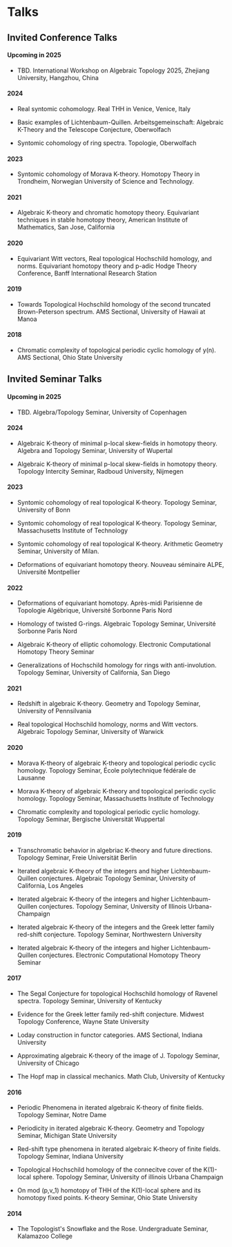 # Talks

## Invited Conference Talks

#### Upcoming in 2025

* TBD. International Workshop on Algebraic Topology 2025, Zhejiang University, Hangzhou, China

#### 2024

* Real syntomic cohomology. Real THH in Venice, Venice, Italy

* Basic examples of Lichtenbaum-Quillen. Arbeitsgemeinschaft: Algebraic K-Theory and the Telescope Conjecture, Oberwolfach

* Syntomic cohomology of ring spectra. Topologie, Oberwolfach

#### 2023

* Syntomic cohomology of Morava K-theory. Homotopy Theory in Trondheim, Norwegian University of Science and Technology.

#### 2021

* Algebraic K-theory and chromatic homotopy theory. Equivariant techniques in stable homotopy theory, American Institute of Mathematics, San Jose, California

#### 2020

* Equivariant Witt vectors, Real topological Hochschild homology, and norms. Equivariant homotopy theory and p-adic Hodge Theory Conference, Banff International Research Station

#### 2019

* Towards Topological Hochschild homology of the second truncated Brown-Peterson spectrum. AMS Sectional, University of Hawaii at Manoa

#### 2018

* Chromatic complexity of topological periodic cyclic homology of y(n). AMS Sectional, Ohio State University

## Invited Seminar Talks

#### Upcoming in 2025

* TBD. Algebra/Topology Seminar, University of Copenhagen

#### 2024

* Algebraic K-theory of minimal p-local skew-fields in homotopy theory. Algebra and Topology Seminar, University of Wupertal

* Algebraic K-theory of minimal p-local skew-fields in homotopy theory. Topology Intercity Seminar, Radboud University, Nijmegen

#### 2023

* Syntomic cohomology of real topological K-theory. Topology Seminar, University of Bonn

* Syntomic cohomology of real topological K-theory. Topology Seminar, Massachusetts Institute of Technology

* Syntomic cohomology of real topological K-theory. Arithmetic Geometry Seminar, University of Milan.

* Deformations of equivariant homotopy theory. Nouveau séminaire ALPE, Université Montpellier

#### 2022

* Deformations of equivariant homotopy. Après-midi Parisienne de Topologie Algébrique, Université Sorbonne Paris Nord

* Homology of twisted G-rings. Algebraic Topology Seminar, Université Sorbonne Paris Nord

* Algebraic K-theory of elliptic cohomology. Electronic Computational Homotopy Theory Seminar

* Generalizations of Hochschild homology for rings with anti-involution. Topology Seminar, University of California, San Diego

#### 2021

* Redshift in algebraic K-theory. Geometry and Topology Seminar, University of Pennsilvania

* Real topological Hochschild homology, norms and Witt vectors. Algebraic Topology Seminar, University of Warwick

#### 2020

* Morava K-theory of algebraic K-theory and topological periodic cyclic homology. Topology Seminar, École polytechnique fédérale de Lausanne

* Morava K-theory of algebraic K-theory and topological periodic cyclic homology. Topology Seminar, Massachusetts Institute of Technology

* Chromatic complexity and topological periodic cyclic homology. Topology Seminar, Bergische Universität Wuppertal

#### 2019

* Transchromatic behavior in algebriac K-theory and future directions. Topology Seminar, Freie Universität Berlin

* Iterated algebraic K-theory of the integers and higher Lichtenbaum-Quillen conjectures. Algebraic Topology Seminar, University of California, Los Angeles

* Iterated algebraic K-theory of the integers and higher Lichtenbaum-Quillen conjectures. Topology Seminar, University of Illinois Urbana-Champaign

* Iterated algebraic K-theory of the integers and the Greek letter family red-shift conjecture. Topology Seminar, Northwestern University

* Iterated algebraic K-theory of the integers and higher Lichtenbaum-Quillen conjectures. Electronic Computational Homotopy Theory Seminar

#### 2017

* The Segal Conjecture for topological Hochschild homology of Ravenel spectra. Topology Seminar, University of Kentucky

* Evidence for the Greek letter family red-shift conjecture. Midwest Topology Conference, Wayne State University

* Loday construction in functor categories. AMS Sectional, Indiana University

* Approximating algebraic K-theory of the image of J. Topology Seminar, University of Chicago

* The Hopf map in classical mechanics. Math Club, University of Kentucky

#### 2016

* Periodic Phenomena in iterated algebraic K-theory of finite fields. Topology Seminar, Notre Dame

* Periodicity in iterated algebraic K-theory. Geometry and Topology Seminar, Michigan State University

* Red-shift type phenomena in iterated algebraic K-theory of finite fields. Topology Seminar, Indiana University

* Topological Hochschild homology of the connecitve cover of the K(1)-local sphere. Topology Seminar, University of illinois Urbana Champaign

* On mod (p,v_1) homotopy of THH of the K(1)-local sphere and its homotopy fixed points. K-theory Seminar, Ohio State University

#### 2014

* The Topologist's Snowflake and the Rose. Undergraduate Seminar, Kalamazoo College

